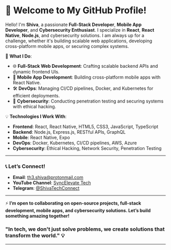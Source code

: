 # 👋 Welcome to My GitHub Profile!

Hello! I'm **Shiva**, a passionate **Full-Stack Developer**, **Mobile App Developer**, and **Cybersecurity Enthusiast**. I specialize in **React**, **React Native**, **Node.js**, and cybersecurity solutions. I am always up for a challenge, whether it's building scalable web applications, developing cross-platform mobile apps, or securing complex systems.

🚀 **What I Do**:

- 🌐 **Full-Stack Web Development**: Crafting scalable backend APIs and dynamic frontend UIs.
- 📱 **Mobile App Development**: Building cross-platform mobile apps with React Native.
- 🛠️ **DevOps**: Managing CI/CD pipelines, Docker, and Kubernetes for efficient deployments.
- 🔐 **Cybersecurity**: Conducting penetration testing and securing systems with ethical hacking.

💡 **Technologies I Work With**:

- **Frontend**: React, React Native, HTML5, CSS3, JavaScript, TypeScript
- **Backend**: Node.js, Express.js, RESTful APIs, GraphQL
- **Mobile**: React Native, Expo
- **DevOps**: Docker, Kubernetes, CI/CD pipelines, AWS, Azure
- **Cybersecurity**: Ethical Hacking, Network Security, Penetration Testing

---

### 📞 **Let’s Connect!**

- **Email**: [th3.shiva@protonmail.com](mailto:th3.shiva@protonmail.com)
- **YouTube Channel**: [SyncElevate Tech](https://www.youtube.com/@syncelevateTech)
- **Telegram**: [@ShivaTechConnect](https://t.me/ShivaTechConnect)

---

⚡ **I’m open to collaborating on open-source projects, full-stack development, mobile apps, and cybersecurity solutions. Let’s build something amazing together!**

### "In tech, we don't just solve problems, we create solutions that transform the world." 💡

---
